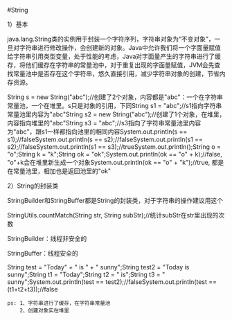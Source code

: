 #String

1）基本

java.lang.String类的实例用于封装一个字符序列，字符串对象为“不变对象”，一旦对字符串进行修改操作，会创建新的对象。Java中允许我们将一个字面量赋值给字符串引用类型变量，处于性能的考虑，Java对字面量产生的字符串进行了缓存，将他们缓存在字符串的常量池中，对于重复出现的字面量赋值，JVM会先查找常量池中是否存在这个字符串，悠久直接引用，减少字符串对象的创建，节省内存资源。

String s = new String("abc");//创建了2个对象，内容都是"abc"：一个在字符串常量池，一个在堆里。s只是对象的引用，下同String s1 = "abc";//s1指向字符串常量池里内容为"abc"String s2 = new String("abc");//创建了1个对象，在堆里，内容指向堆里的"abc"String s3 = "abc";//s3指向了字符串常量池里内容为"abc"，跟s1一样都指向池里的相同内容System.out.println(s == s1);//falseSystem.out.println(s == s2);//falseSystem.out.println(s1 == s2);//falseSystem.out.println(s1 == s3);//trueSystem.out.println();String o = "o";String k = "k";String ok = "ok";System.out.println(ok == "o" + k);//false, "o"+k会在堆里新生成一个对象System.out.println(ok == "o" + "k");//true, 都是在常量池里，相加也是返回池里的"ok"

2）String的封装类

StringBuilder和StringBuffer都是String的封装类，对于字符串的操作建议用这个

StringUtils.countMatch(String str, String subStr);//统计subStr在str里出现的次数

StringBuilder：线程非安全的

StringBuffer：线程安全的

String test = "Today" + " is " + " sunny";String test2 = "Today is sunny";String t1 = "Today";String t2 = " is";String t3 = " sunny";System.out.println(test == test2);//falseSystem.out.println(test == (t1+t2+t3));//false

```note
ps: 1、字符串进行了缓存，在字符串常量池
    2、创建对象实在堆里
```

